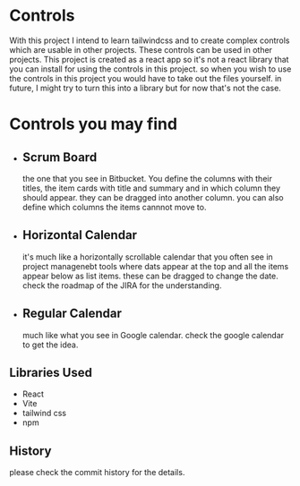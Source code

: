 # Controls

With this project I intend to learn tailwindcss and to create complex controls which are usable in other projects. 
These controls can be used in other projects. This project is created as a react app so it's not a react library that you can install for using the controls in this project. so when you wish to use the controls in this project you would have to take out the files yourself. in future, I might try to turn this into a library but for now that's not the case. 

# Controls you may find

- ## Scrum Board
  the one that you see in Bitbucket. You define the columns with their titles, the item cards with title and summary and in which column they should appear. they can be dragged into another column. you can also define which columns the items cannnot move to.

- ## Horizontal Calendar
  it's much like a horizontally scrollable calendar that you often see in project managenebt tools where dats appear at the top and all the items appear below as list items. these can be dragged to change the date. check the roadmap of the JIRA for the understanding. 

- ## Regular Calendar
  much like what you see in Google calendar. check the google calendar to get the idea. 

## Libraries Used
- React
- Vite
- tailwind css
- npm 


## History
  please check the commit history for the details. 



